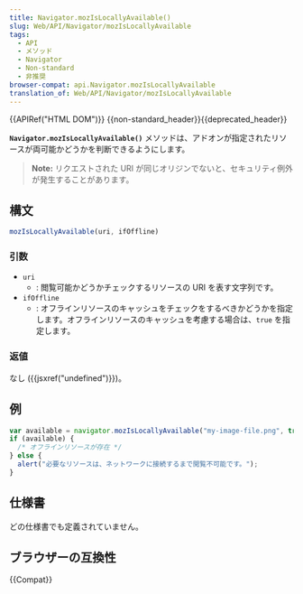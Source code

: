 ```yaml
---
title: Navigator.mozIsLocallyAvailable()
slug: Web/API/Navigator/mozIsLocallyAvailable
tags:
  - API
  - メソッド
  - Navigator
  - Non-standard
  - 非推奨
browser-compat: api.Navigator.mozIsLocallyAvailable
translation_of: Web/API/Navigator/mozIsLocallyAvailable
---
```

{{APIRef("HTML DOM")}} {{non-standard_header}}{{deprecated_header}}

**`Navigator.mozIsLocallyAvailable()`** メソッドは、アドオンが指定されたリソースが両可能かどうかを判断できるようにします。

> **Note:** リクエストされた URI が同じオリジンでないと、セキュリティ例外が発生することがあります。

## 構文

```js
mozIsLocallyAvailable(uri, ifOffline)
```

### 引数

- `uri`
  - : 閲覧可能かどうかチェックするリソースの URI を表す文字列です。
- `ifOffline`
  - : オフラインリソースのキャッシュをチェックをするべきかどうかを指定します。オフラインリソースのキャッシュを考慮する場合は、`true` を指定します。

### 返値

なし ({{jsxref("undefined")}})。

## 例

```js
var available = navigator.mozIsLocallyAvailable("my-image-file.png", true);
if (available) {
  /* オフラインリソースが存在 */
} else {
  alert("必要なリソースは、ネットワークに接続するまで閲覧不可能です。");
}
```

## 仕様書

どの仕様書でも定義されていません。

## ブラウザーの互換性

{{Compat}}
